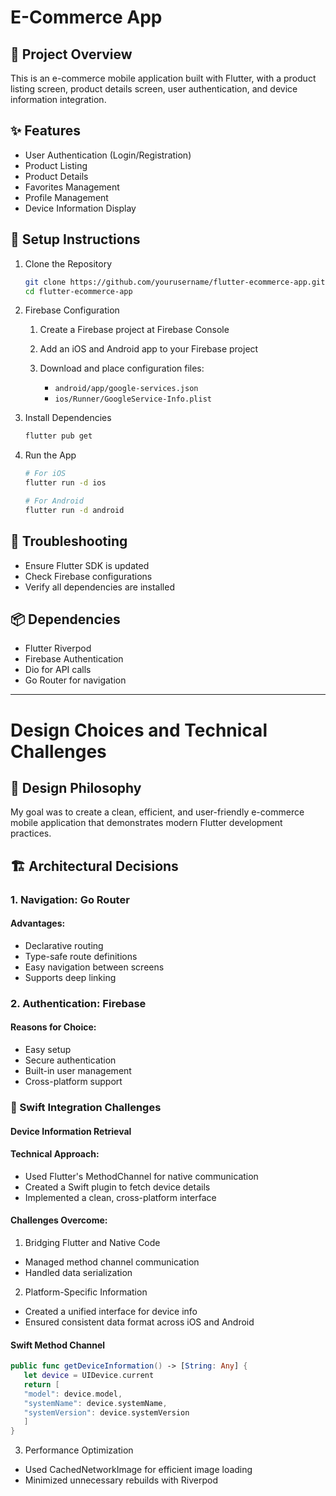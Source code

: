 # E-Commerce App

## 📱 Project Overview
This is an e-commerce mobile application built with Flutter, with a product listing screen, product details screen, user authentication, and device information integration.

## ✨ Features

- User Authentication (Login/Registration)
- Product Listing
- Product Details
- Favorites Management
- Profile Management
- Device Information Display

## 🚀 Setup Instructions
1. Clone the Repository
   ```sh
   git clone https://github.com/yourusername/flutter-ecommerce-app.git
   cd flutter-ecommerce-app
   ```
2. Firebase Configuration

   1. Create a Firebase project at Firebase Console
   2. Add an iOS and Android app to your Firebase project
   3. Download and place configuration files:

      - `android/app/google-services.json`
      - `ios/Runner/GoogleService-Info.plist`

3. Install Dependencies
   ```sh
   flutter pub get
   ```
4. Run the App
   ```sh
   # For iOS
   flutter run -d ios

   # For Android
   flutter run -d android
   ```
## 🔧 Troubleshooting

- Ensure Flutter SDK is updated
- Check Firebase configurations
- Verify all dependencies are installed

## 📦 Dependencies

- Flutter Riverpod
- Firebase Authentication
- Dio for API calls
- Go Router for navigation



---------------------------------------------


# Design Choices and Technical Challenges

## 🤔 Design Philosophy
My goal was to create a clean, efficient, and user-friendly e-commerce mobile application that demonstrates modern Flutter development practices.

## 🏗 Architectural Decisions

### 1. Navigation: Go Router
#### Advantages:

- Declarative routing
- Type-safe route definitions
- Easy navigation between screens
- Supports deep linking

### 2. Authentication: Firebase
#### Reasons for Choice:

- Easy setup
- Secure authentication
- Built-in user management
- Cross-platform support

### 🧩 Swift Integration Challenges
#### Device Information Retrieval
#### Technical Approach:

- Used Flutter's MethodChannel for native communication
- Created a Swift plugin to fetch device details
- Implemented a clean, cross-platform interface

#### Challenges Overcome:

1. Bridging Flutter and Native Code

- Managed method channel communication
- Handled data serialization

2. Platform-Specific Information

- Created a unified interface for device info
- Ensured consistent data format across iOS and Android


#### Swift Method Channel

```swift
public func getDeviceInformation() -> [String: Any] {
   let device = UIDevice.current
   return [
   "model": device.model,
   "systemName": device.systemName,
   "systemVersion": device.systemVersion
   ]
}
```

3. Performance Optimization

- Used CachedNetworkImage for efficient image loading
- Minimized unnecessary rebuilds with Riverpod

